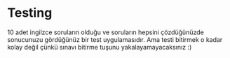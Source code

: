 # Testing
10 adet ingilzce soruların olduğu ve soruların hepsini çözdüğünüzde sonucunuzu gördüğünüz bir test uygulamasıdır.
Ama testi bitirmek o kadar kolay değil çünkü sınavı bitirme tuşunu yakalayamayacaksınız :)
